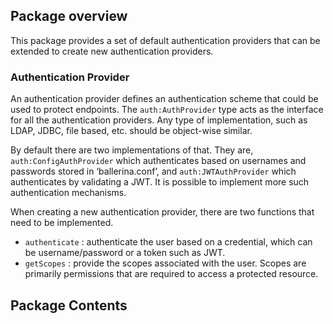 ## Package overview

This package provides a set of default authentication providers that can be extended to create new authentication providers. 

### Authentication Provider

An authentication provider defines an authentication scheme that could be used to protect endpoints. The `auth:AuthProvider` type acts as the interface for all the authentication providers. Any type of implementation, such as LDAP, JDBC, file based, etc. should be object-wise similar. 

By default there are two implementations of that. They are, `auth:ConfigAuthProvider` which authenticates based on usernames and passwords stored in ‘ballerina.conf’, and `auth:JWTAuthProvider` which authenticates by validating a JWT. It is possible to implement more such authentication mechanisms.

When creating a new authentication provider, there are two functions that need to be implemented. 
- `authenticate` : authenticate the user based on a credential, which can be username/password or a token such as JWT.
- `getScopes` : provide the scopes associated with the user. Scopes are primarily permissions that are required to access a protected resource. 

## Package Contents
